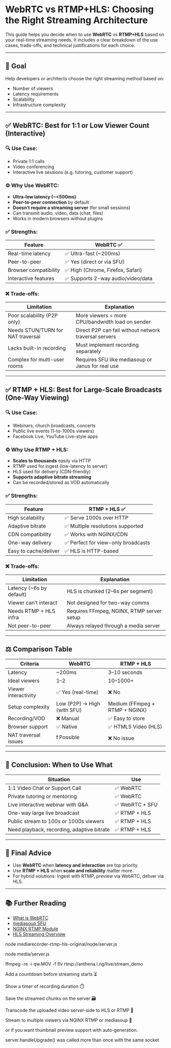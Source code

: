 # WebRTC vs RTMP+HLS: Choosing the Right Streaming Architecture

This guide helps you decide when to use **WebRTC** vs **RTMP+HLS** based on your real-time streaming needs. It includes a clear breakdown of the use cases, trade-offs, and technical justifications for each choice.

---

## 🎯 Goal

Help developers or architects choose the right streaming method based on:
- Number of viewers
- Latency requirements
- Scalability
- Infrastructure complexity

---

## ✅ WebRTC: Best for 1:1 or Low Viewer Count (Interactive)

### 🔍 Use Case:
- Private 1:1 calls
- Video conferencing
- Interactive live sessions (e.g. tutoring, customer support)

### ⚙️ Why Use WebRTC:
- **Ultra-low latency (~<500ms)**
- **Peer-to-peer connection** by default
- **Doesn't require a streaming server** (for small sessions)
- Can transmit audio, video, data (chat, files)
- Works in modern browsers without plugins

### ✅ Strengths:
| Feature              | WebRTC ✅ |
|----------------------|-----------|
| Real-time latency    | ✅ Ultra-fast (~200ms)
| Peer-to-peer         | ✅ Yes (direct or via SFU)
| Browser compatibility| ✅ High (Chrome, Firefox, Safari)
| Interactive features | ✅ Supports 2-way audio/video/data

### ❌ Trade-offs:
| Limitation                       | Explanation |
|----------------------------------|-------------|
| Poor scalability (P2P only)      | More viewers = more CPU/bandwidth load on sender |
| Needs STUN/TURN for NAT traversal| Direct P2P can fail without network traversal servers |
| Lacks built-in recording         | Must implement recording separately |
| Complex for multi-user rooms     | Requires SFU like mediasoup or Janus for real use |

---

## ✅ RTMP + HLS: Best for Large-Scale Broadcasts (One-Way Viewing)

### 🔍 Use Case:
- Webinars, church broadcasts, concerts
- Public live events (1-to-1000s viewers)
- Facebook Live, YouTube Live-style apps

### ⚙️ Why Use RTMP + HLS:
- **Scales to thousands** easily via HTTP
- RTMP used for ingest (low-latency to server)
- HLS used for delivery (CDN-friendly)
- **Supports adaptive bitrate streaming**
- Can be recorded/stored as VOD automatically

### ✅ Strengths:
| Feature                  | RTMP + HLS ✅ |
|--------------------------|---------------|
| High scalability         | ✅ Serve 1000s over HTTP
| Adaptive bitrate         | ✅ Multiple resolutions supported
| CDN compatibility        | ✅ Works with NGINX/CDN
| One-way delivery         | ✅ Perfect for view-only broadcasts
| Easy to cache/deliver    | ✅ HLS is HTTP-based

### ❌ Trade-offs:
| Limitation                  | Explanation |
|-----------------------------|-------------|
| Latency (~6s by default)    | HLS is chunked (2–6s per segment)
| Viewer can’t interact       | Not designed for two-way comms
| Needs RTMP + HLS infra      | Requires FFmpeg, NGINX, RTMP server setup
| Not peer-to-peer            | Always relayed through a media server

---

## ⚖️ Comparison Table

| Criteria                | WebRTC           | RTMP + HLS       |
|------------------------|------------------|------------------|
| Latency                | ~200ms           | 3–10 seconds     |
| Ideal viewers          | 1–2              | 10–1000+         |
| Viewer interactivity   | ✅ Yes (real-time)| ❌ No             |
| Setup complexity       | Low (P2P) → High (with SFU) | Medium (FFmpeg + RTMP + NGINX) |
| Recording/VOD          | ❌ Manual         | ✅ Easy to store  |
| Browser support        | ✅ Native         | ✅ HTML5 Video (HLS)
| NAT traversal issues   | ❗ Possible       | ❌ No issue       |

---

## 🧠 Conclusion: When to Use What

| Situation                             | Use               |
|--------------------------------------|-------------------|
| 1:1 Video Chat or Support Call        | ✅ WebRTC          |
| Private tutoring or mentoring         | ✅ WebRTC          |
| Live interactive webinar with Q&A     | ✅ WebRTC + SFU    |
| One-way large live broadcast          | ✅ RTMP + HLS      |
| Public stream to 100s or 1000s viewers| ✅ RTMP + HLS      |
| Need playback, recording, adaptive bitrate | ✅ RTMP + HLS |

---

## 🧪 Final Advice

- Use **WebRTC** when **latency and interaction** are top priority.
- Use **RTMP + HLS** when **scale and reliability** matter more.
- For hybrid solutions: Ingest with RTMP, preview via WebRTC, deliver via HLS.

---

## 📚 Further Reading

- [What is WebRTC](https://webrtc.org/)
- [mediasoup SFU](https://mediasoup.org/)
- [NGINX RTMP Module](https://github.com/arut/nginx-rtmp-module)
- [HLS Streaming Overview](https://developer.apple.com/streaming/)



<!-- to be deleted undergtround  -->
node mediarecorder-rtmp-hls-original/node/server.js

node media/server.js


ffmpeg -re -i qw.MOV -f flv rtmp://anthena.i.ng/live/stream_demo





Add a countdown before streaming starts ⏳

Show a timer of recording duration ⏱️

Save the streamed chunks on the server 🗃️

Transcode the uploaded video server-side to HLS or RTMP 🎥

Stream to multiple viewers via NGINX RTMP or mediasoup 📡



or if you want thumbnail preview support with auto-generation.



server.handleUpgrade() was called more than once with the same socket
